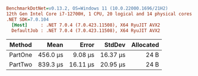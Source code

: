``` ini

BenchmarkDotNet=v0.13.2, OS=Windows 11 (10.0.22000.1696/21H2)
12th Gen Intel Core i7-12700H, 1 CPU, 20 logical and 14 physical cores
.NET SDK=7.0.104
  [Host]     : .NET 7.0.4 (7.0.423.11508), X64 RyuJIT AVX2
  DefaultJob : .NET 7.0.4 (7.0.423.11508), X64 RyuJIT AVX2


```
|  Method |     Mean |    Error |   StdDev | Allocated |
|-------- |---------:|---------:|---------:|----------:|
| PartOne | 456.0 μs |  9.08 μs | 16.37 μs |      24 B |
| PartTwo | 839.3 μs | 16.11 μs | 20.95 μs |      24 B |
